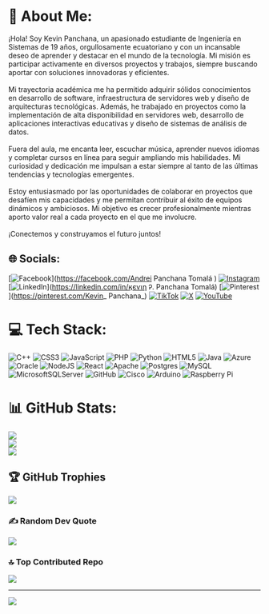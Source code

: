 # 💫 About Me:
¡Hola! Soy Kevin Panchana, un apasionado estudiante de Ingeniería en Sistemas de 19 años, orgullosamente ecuatoriano y con un incansable deseo de aprender y destacar en el mundo de la tecnología. Mi misión es participar activamente en diversos proyectos y trabajos, siempre buscando aportar con soluciones innovadoras y eficientes.<br><br>Mi trayectoria académica me ha permitido adquirir sólidos conocimientos en desarrollo de software, infraestructura de servidores web y diseño de arquitecturas tecnológicas. Además, he trabajado en proyectos como la implementación de alta disponibilidad en servidores web, desarrollo de aplicaciones interactivas educativas y diseño de sistemas de análisis de datos. <br><br>Fuera del aula, me encanta leer, escuchar música, aprender nuevos idiomas y completar cursos en línea para seguir ampliando mis habilidades. Mi curiosidad y dedicación me impulsan a estar siempre al tanto de las últimas tendencias y tecnologías emergentes.<br><br>Estoy entusiasmado por las oportunidades de colaborar en proyectos que desafíen mis capacidades y me permitan contribuir al éxito de equipos dinámicos y ambiciosos. Mi objetivo es crecer profesionalmente mientras aporto valor real a cada proyecto en el que me involucre.<br><br>¡Conectemos y construyamos el futuro juntos!


## 🌐 Socials:
[![Facebook](https://img.shields.io/badge/Facebook-%231877F2.svg?logo=Facebook&logoColor=white)](https://facebook.com/Andrei Panchana Tomalá ) [![Instagram](https://img.shields.io/badge/Instagram-%23E4405F.svg?logo=Instagram&logoColor=white)](https://instagram.com/kevinandreipanch) [![LinkedIn](https://img.shields.io/badge/LinkedIn-%230077B5.svg?logo=linkedin&logoColor=white)](https://linkedin.com/in/ӄєѵιη Ꭾ. Panchana Tomalá) [![Pinterest](https://img.shields.io/badge/Pinterest-%23E60023.svg?logo=Pinterest&logoColor=white)](https://pinterest.com/Kevin_ Panchana_) [![TikTok](https://img.shields.io/badge/TikTok-%23000000.svg?logo=TikTok&logoColor=white)](https://tiktok.com/@kevin_p.0123a) [![X](https://img.shields.io/badge/X-black.svg?logo=X&logoColor=white)](https://x.com/@KevinPanch97409) [![YouTube](https://img.shields.io/badge/YouTube-%23FF0000.svg?logo=YouTube&logoColor=white)](https://youtube.com/@UCtuNqBRSpnExiLk7EjXqfbA) 

# 💻 Tech Stack:
![C++](https://img.shields.io/badge/c++-%2300599C.svg?style=for-the-badge&logo=c%2B%2B&logoColor=white) ![CSS3](https://img.shields.io/badge/css3-%231572B6.svg?style=for-the-badge&logo=css3&logoColor=white) ![JavaScript](https://img.shields.io/badge/javascript-%23323330.svg?style=for-the-badge&logo=javascript&logoColor=%23F7DF1E) ![PHP](https://img.shields.io/badge/php-%23777BB4.svg?style=for-the-badge&logo=php&logoColor=white) ![Python](https://img.shields.io/badge/python-3670A0?style=for-the-badge&logo=python&logoColor=ffdd54) ![HTML5](https://img.shields.io/badge/html5-%23E34F26.svg?style=for-the-badge&logo=html5&logoColor=white) ![Java](https://img.shields.io/badge/java-%23ED8B00.svg?style=for-the-badge&logo=openjdk&logoColor=white) ![Azure](https://img.shields.io/badge/azure-%230072C6.svg?style=for-the-badge&logo=microsoftazure&logoColor=white) ![Oracle](https://img.shields.io/badge/Oracle-F80000?style=for-the-badge&logo=oracle&logoColor=white) ![NodeJS](https://img.shields.io/badge/node.js-6DA55F?style=for-the-badge&logo=node.js&logoColor=white) ![React](https://img.shields.io/badge/react-%2320232a.svg?style=for-the-badge&logo=react&logoColor=%2361DAFB) ![Apache](https://img.shields.io/badge/apache-%23D42029.svg?style=for-the-badge&logo=apache&logoColor=white) ![Postgres](https://img.shields.io/badge/postgres-%23316192.svg?style=for-the-badge&logo=postgresql&logoColor=white) ![MySQL](https://img.shields.io/badge/mysql-4479A1.svg?style=for-the-badge&logo=mysql&logoColor=white) ![MicrosoftSQLServer](https://img.shields.io/badge/Microsoft%20SQL%20Server-CC2927?style=for-the-badge&logo=microsoft%20sql%20server&logoColor=white) ![GitHub](https://img.shields.io/badge/github-%23121011.svg?style=for-the-badge&logo=github&logoColor=white) ![Cisco](https://img.shields.io/badge/cisco-%23049fd9.svg?style=for-the-badge&logo=cisco&logoColor=black) ![Arduino](https://img.shields.io/badge/-Arduino-00979D?style=for-the-badge&logo=Arduino&logoColor=white) ![Raspberry Pi](https://img.shields.io/badge/-RaspberryPi-C51A4A?style=for-the-badge&logo=Raspberry-Pi)
# 📊 GitHub Stats:
![](https://github-readme-stats.vercel.app/api?username=kevinP12-21&theme=neon&hide_border=false&include_all_commits=false&count_private=false)<br/>
![](https://github-readme-streak-stats.herokuapp.com/?user=kevinP12-21&theme=neon&hide_border=false)<br/>
![](https://github-readme-stats.vercel.app/api/top-langs/?username=kevinP12-21&theme=neon&hide_border=false&include_all_commits=false&count_private=false&layout=compact)

## 🏆 GitHub Trophies
![](https://github-profile-trophy.vercel.app/?username=kevinP12-21&theme=shadow_blue&no-frame=false&no-bg=true&margin-w=4)

### ✍️ Random Dev Quote
![](https://quotes-github-readme.vercel.app/api?type=horizontal&theme=radical)

### 🔝 Top Contributed Repo
![](https://github-contributor-stats.vercel.app/api?username=kevinP12-21&limit=5&theme=dark&combine_all_yearly_contributions=true)

---
[![](https://visitcount.itsvg.in/api?id=kevinP12-21&icon=0&color=0)](https://visitcount.itsvg.in)

<!-- Proudly created with GPRM ( https://gprm.itsvg.in ) -->

